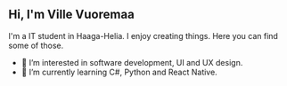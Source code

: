 ## Hi, I'm Ville Vuoremaa

I'm a IT student in Haaga-Helia. I enjoy creating things. Here you can find some of those.

- 👀 I’m interested in software development, UI and UX design.
- 🌱 I’m currently learning C#, Python and React Native.

<!---
vivuor/vivuor is a ✨ special ✨ repository because its `README.md` (this file) appears on your GitHub profile.
You can click the Preview link to take a look at your changes.
--->
